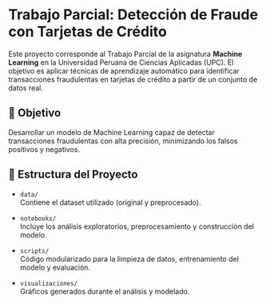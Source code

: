 # Trabajo Parcial: Detección de Fraude con Tarjetas de Crédito

Este proyecto corresponde al Trabajo Parcial de la asignatura **Machine Learning** en la Universidad Peruana de Ciencias Aplicadas (UPC). El objetivo es aplicar técnicas de aprendizaje automático para identificar transacciones fraudulentas en tarjetas de crédito a partir de un conjunto de datos real.

## 📌 Objetivo

Desarrollar un modelo de Machine Learning capaz de detectar transacciones fraudulentas con alta precisión, minimizando los falsos positivos y negativos.

## 📁 Estructura del Proyecto

- `data/`  
  Contiene el dataset utilizado (original y preprocesado).

- `notebooks/`  
  Incluye los análisis exploratorios, preprocesamiento y construcción del modelo.

- `scripts/`  
  Código modularizado para la limpieza de datos, entrenamiento del modelo y evaluación.

- `visualizaciones/`  
  Gráficos generados durante el análisis y modelado.
